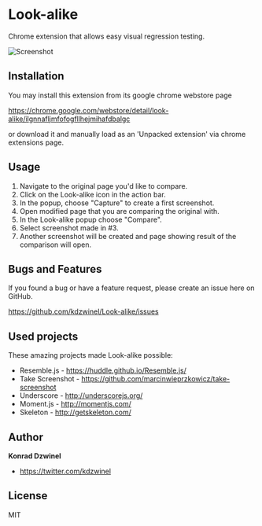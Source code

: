 Look-alike
======================

Chrome extension that allows easy visual regression testing.


![Screenshot](http://i.imgur.com/2iCRPyA.png)

Installation
------------

You may install this extension from its google chrome webstore page

https://chrome.google.com/webstore/detail/look-alike/ilgnnafljmfofogfllhejmihafdbalgc

or download it and manually load as an 'Unpacked extension' via chrome extensions page.


Usage
-----

1. Navigate to the original page you'd like to compare.
2. Click on the Look-alike icon in the action bar.
3. In the popup, choose "Capture" to create a first screenshot.
4. Open modified page that you are comparing the original with.
5. In the Look-alike popup choose "Compare".
6. Select screenshot made in #3.
7. Another screenshot will be created and page showing result of the comparison will open.

Bugs and Features
-----------------

If you found a bug or have a feature request, please create an issue here on GitHub.

https://github.com/kdzwinel/Look-alike/issues

Used projects
-----------------

These amazing projects made Look-alike possible:

- Resemble.js - https://huddle.github.io/Resemble.js/
- Take Screenshot - https://github.com/marcinwieprzkowicz/take-screenshot
- Underscore - http://underscorejs.org/
- Moment.js - http://momentjs.com/
- Skeleton - http://getskeleton.com/

Author
------

**Konrad Dzwinel**

+ https://twitter.com/kdzwinel

License
-------

MIT
